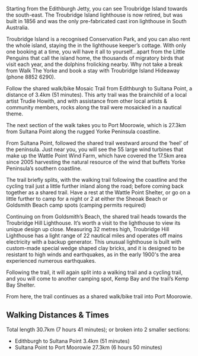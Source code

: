 Starting from the Edithburgh Jetty, you can see Troubridge Island towards the south-east.  The Troubridge Island lighthouse is now retired, but was built in 1856 and was the only pre-fabricated cast iron lighthouse in South Australia.

Troubridge Island is a recognised Conservation Park, and you can also rent the whole island, staying the in the lighthouse keeper’s cottage. With only one booking at a time, you will have it all to yourself…apart from the Little Penguins that call the island home, the thousands of migratory birds that visit each year, and the dolphins frolicking nearby.  Why not take a break from Walk The Yorke and book a stay with Troubridge Island Hideaway (phone 8852 6290).

Follow the shared walk/bike Mosaic Trail from Edithburgh to Sultana Point, a distance of 3.4km (51 minutes).  This arty trail was the brainchild of a local artist Trudie Howith, and with assistance from other local artists & community members, rocks along the trail were  mosaicked in a nautical theme.

The next section of the walk takes you to Port Moorowie, which is 27.3km from Sultana Point along the rugged Yorke Peninsula coastline.   

From Sultana Point, followed the shared trail westward around the ‘heel’ of the peninsula.  Just near you, you will see the 55 large wind turbines that make up the Wattle Point Wind Farm, which have covered the 17.5km area since 2005 harvesting the natural resource of the wind that buffets Yorke Peninsula’s southern coastline.

The trail briefly splits, with the walking trail following the coastline and the cycling trail just a little further inland along the road; before coming back together as a shared trail.  Have a rest at the Wattle Point Shelter, or go on a little further to camp for a night or 2 at either the Sheoak Beach or Goldsmith Beach camp spots (camping permits required)

Continuing on from Goldsmith’s Beach, the shared trail heads towards the Troubridge Hill Lighthouse.  It’s worth a visit to the lighthouse to view its unique design up close.  Measuring 32 metres high, Troubridge Hill Lighthouse has a light range of 22 nautical miles and operates off mains electricity with a backup generator.  This unusual lighthouse is built with custom-made special wedge shaped clay bricks, and it is designed to be resistant to high winds and earthquakes, as in the early 1900's the area experienced numerous earthquakes.

Following the trail, it will again split into a walking trail and a cycling trail, and you will come to another camping spot, Kemp Bay and the trail’s Kemp Bay Shelter.

From here, the trail continues as a shared walk/bike trail into Port Moorowie.

## Walking Distances & Times
Total length 30.7km (7 hours 41 minutes); or broken into 2 smaller sections:

- Edithburgh to Sultana Point 3.4km (51 minutes)
- Sultana Point to Port Moorowie 27.3km (6 hours 50 minutes)
